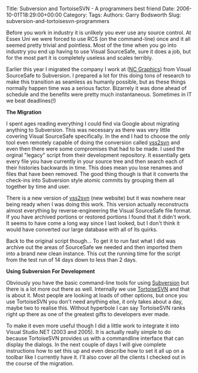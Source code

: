 Title: Subversion and TortoiseSVN - A programmers best friend
Date: 2006-10-01T18:29:00+00:00
Category: 
Tags: 
Authors: Garry Bodsworth
Slug: subversion-and-tortoisesvn-programmers

Before you work in industry it is unlikely you ever use any source control.  At Essex Uni we were forced to use RCS (on the command-line) once and it all seemed pretty trivial and pointless.  Most of the time when you go into industry you end up having to use Visual SourceSafe, sure it does a job, but for the most part it is completely useless and scales terribly.

Earlier this year I migrated the company I work at (<a href="http://www.ncgraphics.net">NC Graphics</a>) from Visual SourceSafe to Subversion.  I prepared a lot for this doing tons of research to make this transition as seamless as humanly possible, but as these things normally happen time was a serious factor.  Bizarrely it was done ahead of schedule and the benefits were pretty much instantaneous.  Sometimes in IT we beat deadlines(!)

<span style="font-weight: bold;">The Migration</span>

I spent ages reading everything I could find via Google about migrating anything to Subversion.  This was necessary as there was very little covering Visual SourceSafe specifically.  In the end I had to choose the only tool even remotely capable of doing the conversion called <a href="http://vss2svn.tigris.org/">vss2svn</a> and even then there were some compromises that had to be made.  I used the orginal "legacy" script from their development repository.  It essentially gets every file you have currently in your source tree and then search each of their histories backwards in time.  This does mean you lose renames and files that have been removed.  The good thing though is that it converts the check-ins into Subversion style atomic commits by grouping them all together by time and user.

There is a new version of <a href="http://www.pumacode.org/projects/vss2svn">vss2svn</a> (new website) but it was nowhere near being ready when I was doing this work.  This version actually reconstructs almost everything by reverse-engineering the Visual SourceSafe file format.  If you have archived portions or restored portions I found that it didn't work.  It seems to have come a long way since I last looked, but I don't think it would have converted our large database with all of its quirks.

Back to the original script though...  To get it to run fast what I did was archive out the areas of SourceSafe we needed and then imported them into a brand new clean instance.  This cut the running time for the script from the test run of 14 days down to less than 2 days.

<span style="font-weight: bold;">Using Subversion For Development</span>

Obviously you have the basic command-line tools for using <a href="http://subversion.tigris.org">Subversion</a> but there is a lot more out there as well.  Internally we use <a href="http://tortoisesvn.net/">TortoiseSVN</a> and that is about it.  Most people are looking at loads of other options, but once you use TortoiseSVN you don't need anything else, it only takes about a day, maybe two to realise this.  Without hyperbole I can say TortoiseSVN ranks right up there as one of the greatest gifts to developers ever made.

To make it even more useful though I did a little work to integrate it into Visual Studio.NET (2003 and 2005).  It is actually really simple to do because TortoiseSVN provides us with a commandline interface that can display the dialogs.  In the next couple of days I will give complete instructions how to set this up and even describe how to set it all up on a toolbar like I currently have it.  I'll also cover all the clients I checked out in the course of the migration.
